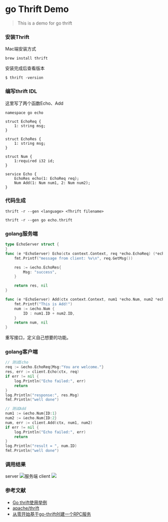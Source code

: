 # go Thrift Demo
> This is a demo for go thrift

### 安装Thrift
Mac端安装方式
```
brew install thrift
```
安装完成后查看版本
```
$ thrift -version
```
### 编写thrift IDL
这里写了两个函数Echo、Add
```
namespace go echo

struct EchoReq {
    1: string msg;
}

struct EchoRes {
    1: string msg;
}

struct Num {
    1:required i32 id;
}

service Echo {
    EchoRes echo(1: EchoReq req);
    Num Add(1: Num num1, 2: Num num2);
}

```
### 代码生成
```
thrift -r --gen <language> <Thrift filename>

thrift -r --gen go echo.thrift 
```
### golang服务端
```go
type EchoServer struct {
}
func (e *EchoServer) Echo(ctx context.Context, req *echo.EchoReq) (*echo.EchoRes, error) {
    fmt.Printf("message from client: %v\n", req.GetMsg())

    res := &echo.EchoRes{
        Msg: "success",
    }

    return res, nil
}

func (e *EchoServer) Add(ctx context.Context, num1 *echo.Num, num2 *echo.Num) (*echo.Num, error) {
    fmt.Printf("This is Add!")
    num := &echo.Num {
        ID : num1.ID + num2.ID,
    }
    return num, nil
}
```
重写接口，定义自己想要的功能。
### golang客户端
```go
// 测试Echo
req := &echo.EchoReq{Msg:"You are welcome."}
res, err := client.Echo(ctx, req)
if err != nil {
    log.Println("Echo failed:", err)
    return
}
log.Println("response:", res.Msg)
fmt.Println("well done")

// 测试Add
num1 := &echo.Num{ID:1}
num2 := &echo.Num{ID:2}
num, err := client.Add(ctx, num1, num2)
if err != nil {
    log.Println("Echo failed:", err)
    return
}
log.Println("result = ", num.ID)
fmt.Println("well done")
```
### 调用结果
server
![服务端](https://cdn.jsdelivr.net/gh/mouweng/FigureBed/img/20220106230140.jpg)
client
![](https://cdn.jsdelivr.net/gh/mouweng/FigureBed/img/20220106230213.jpg)
### 参考文献
- [Go thrift使用举例](https://blog.csdn.net/lanyang123456/article/details/80372977)
- [apache/thrift](https://github.com/apache/thrift)
- [从零开始基于go-thrift创建一个RPC服务](https://segmentfault.com/a/1190000019752111)